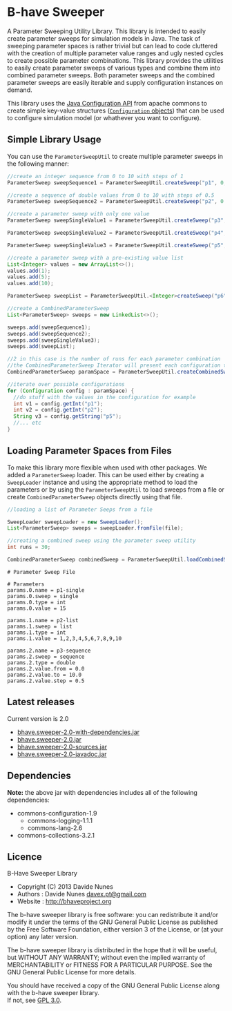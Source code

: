 B-have Sweeper
=============

A Parameter Sweeping Utility Library. This library is intended to easily create parameter sweeps for simulation models in Java. 
The task of sweeping parameter spaces is rather trivial but can lead to code cluttered with the creation of multiple parameter value ranges and
ugly nested cycles to create possible parameter combinations. This library provides the utilities to easily create parameter sweeps of various types
and combine them into combined parameter sweeps. Both parameter sweeps and the combined parameter sweeps are easily iterable and supply configuration instances on demand.

This library uses the [Java Configuration API](http://commons.apache.org/proper/commons-configuration/) from apache commons to 
create simple key-value structures ([`Configuration` objects](http://commons.apache.org/proper/commons-configuration/apidocs/index.html))
that can be used to configure simulation model (or whathever you want to configure).

## Simple Library Usage
You can use the `ParameterSweepUtil` to create multiple parameter sweeps in the following manner:

```java
//create an integer sequence from 0 to 10 with steps of 1
ParameterSweep sweepSequence1 = ParameterSweepUtil.createSweep("p1", 0, 10, 1);

//create a sequence of double values from 0 to 10 with steps of 0.5
ParameterSweep sweepSequence2 = ParameterSweepUtil.createSweep("p2", 0.0, 10.0, 0.5);

//create a parameter sweep with only one value
ParameterSweep sweepSingleValue1 = ParameterSweepUtil.createSweep("p3", 1);

ParameterSweep sweepSingleValue2 = ParameterSweepUtil.createSweep("p4", 1.0);

ParameterSweep sweepSingleValue3 = ParameterSweepUtil.createSweep("p5", "jabbas");

//create a parameter sweep with a pre-existing value list
List<Integer> values = new ArrayList<>();
values.add(1);
values.add(5);
values.add(10);

ParameterSweep sweepList = ParameterSweepUtil.<Integer>createSweep("p6", values);

//create a CombinedParameterSweep
List<ParameterSweep> sweeps = new LinkedList<>();

sweeps.add(sweepSequence1);
sweeps.add(sweepSequence2);
sweeps.add(sweepSingleValue3);
sweeps.add(sweepList);

//2 in this case is the number of runs for each parameter combination
//the CombinedParameterSweep Iterator will present each configuration twice
CombinedParameterSweep paramSpace = ParameterSweepUtil.createCombinedSweep(sweeps,2);

//iterate over possible configurations
for (Configuration config : paramSpace) {
  //do stuff with the values in the configuration for example
  int v1 = config.getInt("p1");
  int v2 = config.getInt("p2");
  String v3 = config.getString("p5");
  //... etc
}


```
## Loading Parameter Spaces from Files
To make this library more flexible when used with other packages. We added a `ParameterSweep` loader. This can be used either by 
creating a `SweepLoader` instance and using the appropriate method to load the parameters or by using the `ParameterSweepUtil` to 
load sweeps from a file or create `CombinedParameterSweep` objects directly using that file.

```java
//loading a list of Parameter Seeps from a file

SweepLoader sweepLoader = new SweepLoader();
List<ParameterSweep> sweeps = sweepLoader.fromFile(file);

//creating a combined sweep using the parameter sweep utility
int runs = 30;

CombinedParameterSweep combinedSweep = ParameterSweepUtil.loadCombinedSweep(file, runs);


```

```
# Parameter Sweep File

# Parameters 
params.0.name = p1-single
params.0.sweep = single
params.0.type = int
params.0.value = 15

params.1.name = p2-list
params.1.sweep = list
params.1.type = int
params.1.value = 1,2,3,4,5,6,7,8,9,10

params.2.name = p3-sequence
params.2.sweep = sequence
params.2.type = double
params.2.value.from = 0.0
params.2.value.to = 10.0
params.2.value.step = 0.5
```


## Latest releases

Current version is 2.0
* [bhave.sweeper-2.0-with-dependencies.jar](http://dl.dropbox.com/u/336879/Projects/Releases/bhave.sweeper/sweeper-2.0-SNAPSHOT-jar-with-dependencies.jar)
* [bhave.sweeper-2.0.jar](http://dl.dropbox.com/u/336879/Projects/Releases/bhave.sweeper/sweeper-2.0-SNAPSHOT.jar)
* [bhave.sweeper-2.0-sources.jar](http://dl.dropbox.com/u/336879/Projects/Releases/bhave.sweeper/sweeper-2.0-SNAPSHOT-sources.jar)
* [bhave.sweeper-2.0-javadoc.jar](http://dl.dropbox.com/u/336879/Projects/Releases/bhave.sweeper/sweeper-2.0-SNAPSHOT-javadoc.jar)

## Dependencies
**Note:** the above jar with dependencies includes all of the following dependencies:
* commons-configuration-1.9
  * commons-logging-1.1.1
  * commons-lang-2.6
* commons-collections-3.2.1


## Licence
 B-Have Sweeper Library
 
 * Copyright (C) 2013 Davide Nunes 
 * Authors : Davide Nunes <davex.pt@gmail.com>
 * Website : http://bhaveproject.org
 
 The b-have sweeper library is free software: you can redistribute it and/or modify
 it under the terms of the GNU General Public License as published by
 the Free Software Foundation, either version 3 of the License, or
 (at your option) any later version.
 
 The b-have sweeper library is distributed in the hope that it will be useful,
 but WITHOUT ANY WARRANTY; without even the implied warranty of
 MERCHANTABILITY or FITNESS FOR A PARTICULAR PURPOSE.  See the
 GNU General Public License for more details.
 
 You should have received a copy of the GNU General Public License
 along with the b-have sweeper library.  
 If not, see [GPL 3.0](http://www.gnu.org/licenses/gpl.html).
